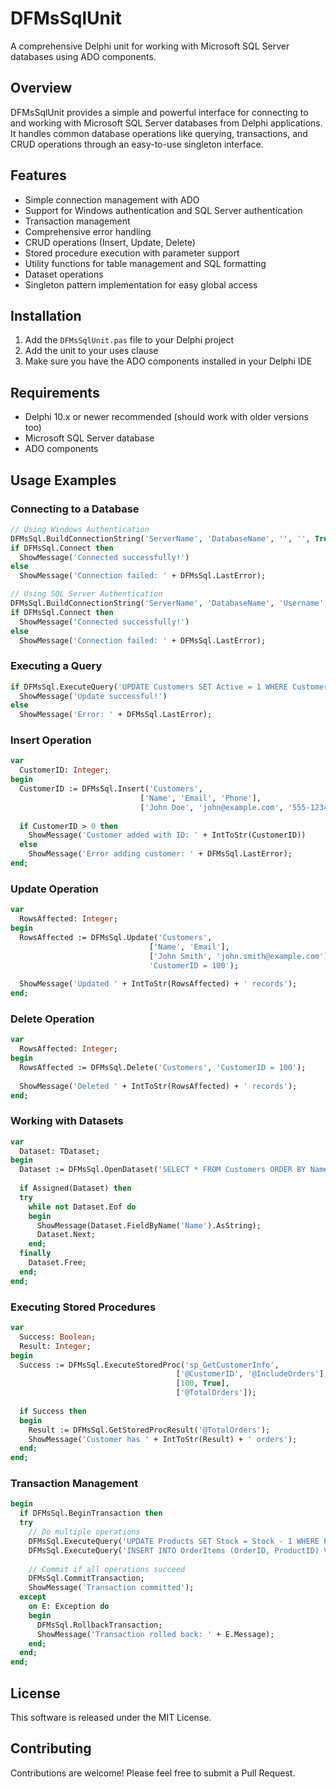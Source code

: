 # DFMsSqlUnit

A comprehensive Delphi unit for working with Microsoft SQL Server databases using ADO components.

## Overview

DFMsSqlUnit provides a simple and powerful interface for connecting to and working with Microsoft SQL Server databases from Delphi applications. It handles common database operations like querying, transactions, and CRUD operations through an easy-to-use singleton interface.

## Features

- Simple connection management with ADO
- Support for Windows authentication and SQL Server authentication
- Transaction management
- Comprehensive error handling
- CRUD operations (Insert, Update, Delete)
- Stored procedure execution with parameter support
- Utility functions for table management and SQL formatting
- Dataset operations
- Singleton pattern implementation for easy global access

## Installation

1. Add the `DFMsSqlUnit.pas` file to your Delphi project
2. Add the unit to your uses clause
3. Make sure you have the ADO components installed in your Delphi IDE

## Requirements

- Delphi 10.x or newer recommended (should work with older versions too)
- Microsoft SQL Server database
- ADO components

## Usage Examples

### Connecting to a Database

```pascal
// Using Windows Authentication
DFMsSql.BuildConnectionString('ServerName', 'DatabaseName', '', '', True);
if DFMsSql.Connect then
  ShowMessage('Connected successfully!')
else
  ShowMessage('Connection failed: ' + DFMsSql.LastError);

// Using SQL Server Authentication
DFMsSql.BuildConnectionString('ServerName', 'DatabaseName', 'Username', 'Password');
if DFMsSql.Connect then
  ShowMessage('Connected successfully!')
else
  ShowMessage('Connection failed: ' + DFMsSql.LastError);
```

### Executing a Query

```pascal
if DFMsSql.ExecuteQuery('UPDATE Customers SET Active = 1 WHERE CustomerID = 100') then
  ShowMessage('Update successful!')
else
  ShowMessage('Error: ' + DFMsSql.LastError);
```

### Insert Operation

```pascal
var
  CustomerID: Integer;
begin
  CustomerID := DFMsSql.Insert('Customers', 
                             ['Name', 'Email', 'Phone'], 
                             ['John Doe', 'john@example.com', '555-1234']);
  
  if CustomerID > 0 then
    ShowMessage('Customer added with ID: ' + IntToStr(CustomerID))
  else
    ShowMessage('Error adding customer: ' + DFMsSql.LastError);
end;
```

### Update Operation

```pascal
var
  RowsAffected: Integer;
begin
  RowsAffected := DFMsSql.Update('Customers',
                               ['Name', 'Email'],
                               ['John Smith', 'john.smith@example.com'],
                               'CustomerID = 100');
  
  ShowMessage('Updated ' + IntToStr(RowsAffected) + ' records');
end;
```

### Delete Operation

```pascal
var
  RowsAffected: Integer;
begin
  RowsAffected := DFMsSql.Delete('Customers', 'CustomerID = 100');
  
  ShowMessage('Deleted ' + IntToStr(RowsAffected) + ' records');
end;
```

### Working with Datasets

```pascal
var
  Dataset: TDataset;
begin
  Dataset := DFMsSql.OpenDataset('SELECT * FROM Customers ORDER BY Name');
  
  if Assigned(Dataset) then
  try
    while not Dataset.Eof do
    begin
      ShowMessage(Dataset.FieldByName('Name').AsString);
      Dataset.Next;
    end;
  finally
    Dataset.Free;
  end;
end;
```

### Executing Stored Procedures

```pascal
var
  Success: Boolean;
  Result: Integer;
begin
  Success := DFMsSql.ExecuteStoredProc('sp_GetCustomerInfo',
                                     ['@CustomerID', '@IncludeOrders'],
                                     [100, True],
                                     ['@TotalOrders']);
  
  if Success then
  begin
    Result := DFMsSql.GetStoredProcResult('@TotalOrders');
    ShowMessage('Customer has ' + IntToStr(Result) + ' orders');
  end;
end;
```

### Transaction Management

```pascal
begin
  if DFMsSql.BeginTransaction then
  try
    // Do multiple operations
    DFMsSql.ExecuteQuery('UPDATE Products SET Stock = Stock - 1 WHERE ProductID = 10');
    DFMsSql.ExecuteQuery('INSERT INTO OrderItems (OrderID, ProductID) VALUES (1001, 10)');
    
    // Commit if all operations succeed
    DFMsSql.CommitTransaction;
    ShowMessage('Transaction committed');
  except
    on E: Exception do
    begin
      DFMsSql.RollbackTransaction;
      ShowMessage('Transaction rolled back: ' + E.Message);
    end;
  end;
end;
```

## License

This software is released under the MIT License.

## Contributing

Contributions are welcome! Please feel free to submit a Pull Request.
